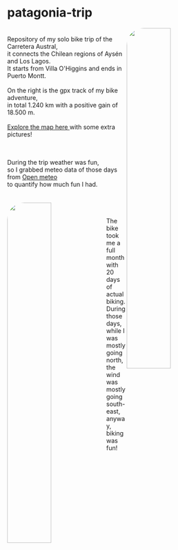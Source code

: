 # patagonia-trip

<img align="right" src="https://github.com/user-attachments/assets/9905ee4b-1a54-4562-8038-e2d5c2196f86" width="45%" style="border-radius: 40px;" />
<br>
Repository of my solo bike trip of the Carretera Austral,<br>
it connects the Chilean regions of Aysén and Los Lagos.<br>
It starts from Villa O'Higgins and ends in Puerto Montt. <br>
<br>
On the right is the gpx track of my bike adventure,<br>
in total 1.240 km with a positive gain of 18.500 m.<br>
<br>
<a href="https://filippo1993.github.io/garmin-myruns/gps_trip.html" target="_blank">Explore the map here </a>
with some extra pictures!<br>
<br><br>

During the trip weather was fun, <br>
so I grabbed meteo data of those days from <a href="https://open-meteo.com" target="_blank">Open meteo </a> <br>
to quantify how much fun I had.<br>
<br><br>
<img align="left" src="https://github.com/user-attachments/assets/60015f74-f31a-4795-828f-6623fc7f37b2" width="45%" style="border-radius: 40px;" />
<br><br>
The bike took me a full month with 20 days of actual biking. During those days, while I was mostly going north, the wind was mostly going south-east, anyway, biking was fun!
